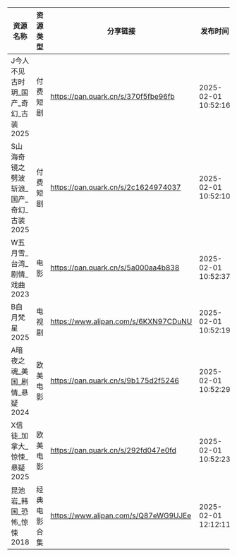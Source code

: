 | 资源名称                    | 资源类型   | 分享链接                                 | 发布时间                |
| ----------------------- | ------ | ------------------------------------ | ------------------- |
| J今人不见古时玥_国产_奇幻_古装2025   | 付费短剧   | https://pan.quark.cn/s/370f5fbe96fb  | 2025-02-01 10:52:16 |
| S山海奇镜之劈波斩浪_国产_奇幻_古装2025 | 付费短剧   | https://pan.quark.cn/s/2c1624974037  | 2025-02-01 10:52:10 |
| W五月雪_台湾_剧情_戏曲2023       | 电影     | https://pan.quark.cn/s/5a000aa4b838  | 2025-02-01 10:52:37 |
| B白月梵星2025               | 电视剧    | https://www.alipan.com/s/6KXN97CDuNU | 2025-02-01 10:52:19 |
| A暗夜之魂_美国_剧情_悬疑2024      | 欧美电影   | https://pan.quark.cn/s/9b175d2f5246  | 2025-02-01 10:52:29 |
| X信徒_加拿大_惊悚_悬疑2025       | 欧美电影   | https://pan.quark.cn/s/292fd047e0fd  | 2025-02-01 10:52:23 |
| 昆池岩_韩国_恐怖_惊悚2018        | 经典电影合集 | https://www.alipan.com/s/Q87eWG9UJEe | 2025-02-01 12:12:11 |
